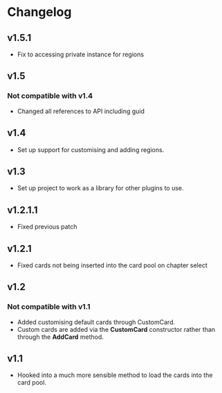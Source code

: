 # Changelog
## v1.5.1
- Fix to accessing private instance for regions

## v1.5
### Not compatible with v1.4
- Changed all references to API including guid

## v1.4
- Set up support for customising and adding regions.

## v1.3
- Set up project to work as a library for other plugins to use.

## v1.2.1.1
- Fixed previous patch

## v1.2.1
- Fixed cards not being inserted into the card pool on chapter select

## v1.2
### Not compatible with v1.1
- Added customising default cards through CustomCard.
- Custom cards are added via the **CustomCard** constructor rather than through the **AddCard** method.

## v1.1
- Hooked into a much more sensible method to load the cards into the card pool.
